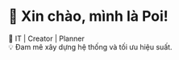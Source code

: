 # 👋 Xin chào, mình là Poi!  
🚀 IT | Creator | Planner  
💡 Đam mê xây dựng hệ thống và tối ưu hiệu suất.
